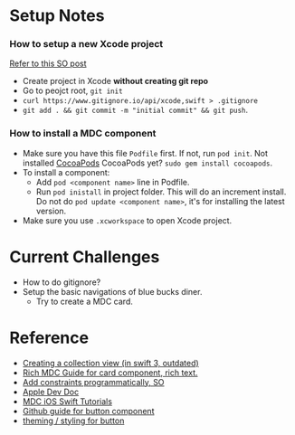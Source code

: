 #  Setup Notes

### How to setup a new Xcode project

[Refer to this SO post](https://stackoverflow.com/questions/20128619/why-doesnt-xcode-create-a-gitignore-file)

- Create project in Xcode **without creating git repo**
- Go to peojct root, `git init`
- `curl https://www.gitignore.io/api/xcode,swift > .gitignore`
- `git add . && git commit -m "initial commit" && git push`.

### How to install a MDC component

- Make sure you have this file `Podfile` first. If not, run `pod init`. Not installed [CocoaPods](https://cocoapods.org/) CocoaPods yet? `sudo gem install cocoapods`.
- To install a component: 
  - Add `pod <component name>` line in Podfile.
  - Run `pod inistall` in project folder. This will do an increment install. Do not do `pod update <component name>`, it's for installing the latest version.
- Make sure you use `.xcworkspace` to open Xcode project.
  

# Current Challenges

- How to do gitignore?
- Setup the basic navigations of blue bucks diner.
  - Try to create a MDC card.

# Reference

- [Creating a collection view (in swift 3, outdated)](https://medium.com/yay-its-erica/creating-a-collection-view-swift-3-77da2898bb7c)
- [Rich MDC Guide for card component, rich text. ](https://material.io/develop/ios/components/cards/#installation)
- [Add constraints programmatically, SO](https://stackoverflow.com/questions/26180822/how-to-add-constraints-programmatically-using-swift)
- [Apple Dev Doc](https://developer.apple.com/library/archive/documentation/UserExperience/Conceptual/AutolayoutPG/ProgrammaticallyCreatingConstraints.html)
- [MDC iOS Swift Tutorials](https://material.io/collections/developer-tutorials/#ios-swift)
- [Github guide for button component](https://github.com/rivernews/material-components-ios/tree/develop/components/Buttons)
- [theming / styling for button](https://github.com/material-components/material-components-ios/blob/stable/components/Buttons/docs/theming.md)




